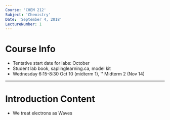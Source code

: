 ```yaml
---
Course: 'CHEM 212'
Subject: 'Chemistry'
Date: 'September 4, 2018'
LectureNumber: 1
---
```

# Course Info
- Tentative start date for labs: October
- Student lab book, saplinglearning.ca, model kit
- Wednesday 6:15-8:30 Oct 10 (midterm 1), '' Midterm 2 (Nov 14)  

---

# Introduction Content
- We treat electrons as Waves
